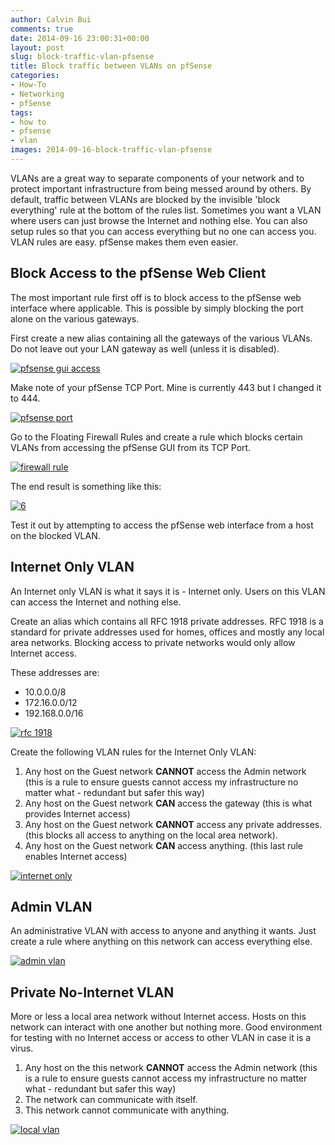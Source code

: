 ```yaml
---
author: Calvin Bui
comments: true
date: 2014-09-16 23:00:31+00:00
layout: post
slug: block-traffic-vlan-pfsense
title: Block traffic between VLANs on pfSense
categories:
- How-To
- Networking
- pfSense
tags:
- how to
- pfsense
- vlan
images: 2014-09-16-block-traffic-vlan-pfsense
---
```


VLANs are a great way to separate components of your network and to protect important infrastructure from being messed around by others. By default, traffic between VLANs are blocked by the invisible 'block everything' rule at the bottom of the rules list. Sometimes you want a VLAN where users can just browse the Internet and nothing else. You can also setup rules so that you can access everything but no one can access you. VLAN rules are easy. pfSense makes them even easier.

<!-- more -->

## Block Access to the pfSense Web Client

The most important rule first off is to block access to the pfSense web interface where applicable. This is possible by simply blocking the port alone on the various gateways.

First create a new alias containing all the gateways of the various VLANs. Do not leave out your LAN gateway as well (unless it is disabled).

[![pfsense gui access](/images/{{page.images}}/34.png)](/images/{{page.images}}/34.png)

Make note of your pfSense TCP Port. Mine is currently 443 but I changed it to 444.

[![pfsense port](/images/{{page.images}}/52.png)](/images/{{page.images}}/52.png)

Go to the Floating Firewall Rules and create a rule which blocks certain VLANs from accessing the pfSense GUI from its TCP Port.

[![firewall rule](/images/{{page.images}}/7.png)](/images/{{page.images}}/7.png)

The end result is something like this:

[![6](/images/{{page.images}}/62.png)](/images/{{page.images}}/62.png)

Test it out by attempting to access the pfSense web interface from a host on the blocked VLAN.

## Internet Only VLAN

An Internet only VLAN is what it says it is - Internet only. Users on this VLAN can access the Internet and nothing else.

Create an alias which contains all RFC 1918 private addresses. RFC 1918 is a standard for private addresses used for homes, offices and mostly any local area networks. Blocking access to private networks would only allow Internet access.

These addresses are:

* 10.0.0.0/8
* 172.16.0.0/12
* 192.168.0.0/16

[![rfc 1918](/images/{{page.images}}/8.png)](/images/{{page.images}}/8.png)

Create the following VLAN rules for the Internet Only VLAN:

1. Any host on the Guest network **CANNOT** access the Admin network (this is a rule to ensure guests cannot access my infrastructure no matter what - redundant but safer this way)
2. Any host on the Guest network **CAN** access the gateway (this is what provides Internet access)
3. Any host on the Guest network **CANNOT** access any private addresses. (this blocks all access to anything on the local area network).
4. Any host on the Guest network **CAN** access anything. (this last rule enables Internet access)

[![internet only](/images/{{page.images}}/9.png)](/images/{{page.images}}/9.png)

## Admin VLAN

An administrative VLAN with access to anyone and anything it wants. Just create a rule where anything on this network can access everything else.

[![admin vlan](/images/{{page.images}}/101.png)](/images/{{page.images}}/101.png)

## Private No-Internet VLAN

More or less a local area network without Internet access. Hosts on this network can interact with one another but nothing more. Good environment for testing with no Internet access or access to other VLAN in case it is a virus.

1. Any host on the this network **CANNOT** access the Admin network (this is a rule to ensure guests cannot access my infrastructure no matter what - redundant but safer this way)
2. The network can communicate with itself.
3. This network cannot communicate with anything.

[![local vlan](/images/{{page.images}}/111.png)](/images/{{page.images}}/111.png)
